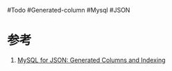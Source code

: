 #Todo  #Generated-column #Mysql #JSON 



# 参考
1. [MySQL for JSON: Generated Columns and Indexing](https://www.compose.com/articles/mysql-for-json-generated-columns-and-indexing/#:~:text=MySQL%20for%20JSON%3A%20Generated%20Columns%20and%20Indexing%201,...%203%20Storing%20values%20in%20generated%20columns%20)
